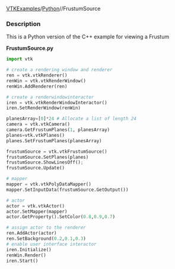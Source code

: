 [VTKExamples](/home/)/[Python](/Python)//FrustumSource

### Description
This is a Python version of the C++ example for viewing a Frustum

**FrustumSource.py**
```python
import vtk

# create a rendering window and renderer
ren = vtk.vtkRenderer()
renWin = vtk.vtkRenderWindow()
renWin.AddRenderer(ren)

# create a renderwindowinteractor
iren = vtk.vtkRenderWindowInteractor()
iren.SetRenderWindow(renWin)

planesArray=[0]*24 # Allocate a list of length 24
camera = vtk.vtkCamera()
camera.GetFrustumPlanes(1, planesArray)
planes=vtk.vtkPlanes()
planes.SetFrustumPlanes(planesArray)

frustumSource = vtk.vtkFrustumSource()
frustumSource.SetPlanes(planes)
frustumSource.ShowLinesOff();
frustumSource.Update()

# mapper
mapper = vtk.vtkPolyDataMapper()
mapper.SetInputData(frustumSource.GetOutput())

# actor
actor = vtk.vtkActor()
actor.SetMapper(mapper)
actor.GetProperty().SetColor(0.8,0.9,0.7)

# assign actor to the renderer
ren.AddActor(actor)
ren.SetBackground(0.2,0.1,0.3)
# enable user interface interactor
iren.Initialize()
renWin.Render()
iren.Start()
```
